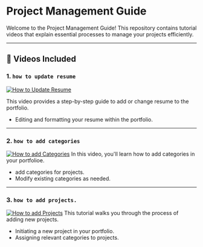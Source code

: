 # Project Management Guide

Welcome to the Project Management Guide! This repository contains tutorial videos that explain essential processes to manage your projects efficiently.

---

## 📁 Videos Included

### 1. `how to update resume`
[![How to Update Resume](https://img.youtube.com/vi/t65qLif_3Ow/maxresdefault.jpg)](https://www.youtube.com/watch?v=t65qLif_3Ow)

This video provides a step-by-step guide to add or change resume to the portfolio.

- Editing and formatting your resume within the portfolio.

---

### 2. `how to add categories`
[![How to add Categories](https://img.youtube.com/vi/gvllwy4e1Ec/maxresdefault.jpg)](https://www.youtube.com/watch?v=gvllwy4e1Ec)
In this video, you'll learn how to add categories in your portfolioe.

- add categories for projects.
- Modify existing categories as needed.

---

### 3. `how to add projects.`
[![How to add Projects](https://img.youtube.com/vi/F3BKKxagVWU/maxresdefault.jpg)](https://www.youtube.com/watch?v=F3BKKxagVWU)
This tutorial walks you through the process of adding new projects. 

- Initiating a new project in your portfolio.
- Assigning relevant categories to projects.
